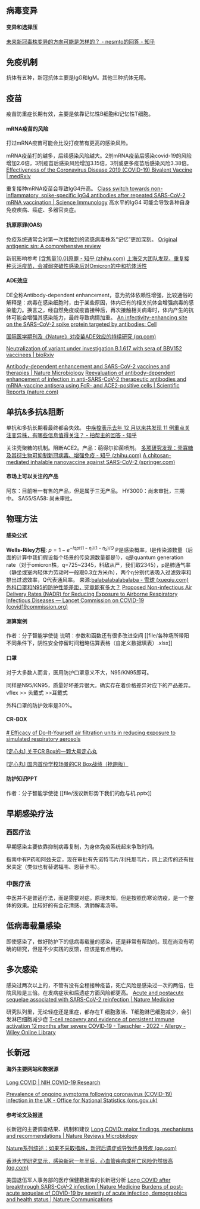 
## 病毒变异

#### 变异和选择压
[未来新冠毒株变异的方向可能是怎样的？ - nesmto的回答 - 知乎](https://www.zhihu.com/question/577118293/answer/2840795212)

## 免疫机制

抗体有五种，新冠抗体主要是IgG和IgM。其他三种抗体无用。

## 疫苗

疫苗防重症长期有效，主要是依靠记忆性B细胞和记忆性T细胞。

#### mRNA疫苗的风险
打过mRNA疫苗可能会比没打疫苗有更高的感染风险。

mRNA疫苗打的越多，后续感染风险越大。2剂mRNA疫苗后感染covid-19的风险增加2.6倍，3剂疫苗后感染风险增加3.15倍，3剂或更多疫苗后感染风险3.38倍。
[Effectiveness of the Coronavirus Disease 2019 (COVID-19) Bivalent Vaccine | medRxiv](https://www.medrxiv.org/content/10.1101/2022.12.17.22283625v1)

重复接种mRNA疫苗会导致IgG4升高。
[Class switch towards non-inflammatory, spike-specific IgG4 antibodies after repeated SARS-CoV-2 mRNA vaccination | Science Immunology](https://www.science.org/doi/10.1126/sciimmunol.ade2798)
高水平的IgG4 可能会导致各种自身免疫疾病、癌症、多器官炎症。

#### 抗原原罪(OAS)
免疫系统通常会对第一次接触到的流感病毒株系“记忆”更加深刻。
[Original antigenic sin: A comprehensive review](https://doi.org/10.1016/j.jaut.2017.04.008)

新冠影响参考
[[含焦量10.0]原罪 - 知乎 (zhihu.com)](https://zhuanlan.zhihu.com/p/465131343)
[上海交大团队发现，重复接种灭活疫苗，会减弱突破性感染后对Omicron的中和抗体活性](https://mp.weixin.qq.com/s/HvkjLMXIEL_I0REobwZoZA)

#### ADE效应
DE全称Antibody-dependent enhancement，意为抗体依赖性增强，比较通俗的解释是：病毒在感染细胞时，由于某些原因，体内已有的相关抗体会增强病毒的感染能力。换言之，经自然免疫或疫苗接种后，再次接触相关病毒时，体内产生的抗体可能会增强其感染能力，最终导致病情加重。
[An infectivity-enhancing site on the SARS-CoV-2 spike protein targeted by antibodies: Cell](https://www.cell.com/cell/fulltext/S0092-8674(21)00662-0?_returnURL=https%3A%2F%2Flinkinghub.elsevier.com%2Fretrieve%2Fpii%2FS0092867421006620%3Fshowall%3Dtrue)

[国际医学期刊及《Nature》对疫苗ADE效应的持续研究 (qq.com)](https://mp.weixin.qq.com/s/WSziVEX_XrR2FdsgvbQGWA)

[Neutralization of variant under investigation B.1.617 with sera of BBV152 vaccinees | bioRxiv](https://www.biorxiv.org/content/10.1101/2021.04.23.441101v1.full)

[Antibody-dependent enhancement and SARS-CoV-2 vaccines and therapies | Nature Microbiology](https://www.nature.com/articles/s41564-020-00789-5)
[Reevaluation of antibody-dependent enhancement of infection in anti-SARS-CoV-2 therapeutic antibodies and mRNA-vaccine antisera using FcR- and ACE2-positive cells | Scientific Reports (nature.com)](https://www.nature.com/articles/s41598-022-19993-w)

## 单抗&多抗&阻断

单抗和多抗长期看最终都会失效。
[中疾控表示去年 12 月以来共发现 11 例重点关注变异株，有哪些信息值得关注？ - 拍帮主的回答 - 知乎](https://www.zhihu.com/question/580493178/answer/2861097344)

关注壳聚糖的机制。阻断ACE2。产品：萌得尔抑菌喷剂。
[多项研究发现：壳寡糖及其衍生物可抑制新冠病毒、增强免疫 - 知乎 (zhihu.com)](https://zhuanlan.zhihu.com/p/598746351?utm_campaign=shareopn&utm_medium=social&utm_oi=48054665216000&utm_psn=1602415483050946560&utm_source=wechat_session)
[A chitosan-mediated inhalable nanovaccine against SARS-CoV-2 (springer.com)](https://link.springer.com/epdf/10.1007/s12274-021-4012-9?sharing_token=gnwO9spySm04BpmQX0h6tPe4RwlQNchNByi7wbcMAY76bNnrb9cAbZBMKeIO5dw0sp3xEfw7hwUE_byG7kI8MBkhAyzBJJeLVtwxL-SkQwRTlC_BSZhQk91NJRVcNtH1uP-k7YU054DOuiLpALlQtFmJR612LOQIg63YgfpgJ70=)

#### 市场上可以关注的产品
阿东：目前唯一有售的产品，但是属于三无产品。
HY3000：尚未审批，三期中。
SA55/SA58: 尚未审批。

## 物理方法

#### 感染公式
**Wells-Riley方程**: $p=1-e^{-Iqpt(1-\eta_I)(1-\eta_S)/Q}$
P是感染概率，I是传染源数量（后面的计算中我们假设每个场景的传染源数量都是1），q是quantum generation rate（对于omicron株，q=725~2345，料敌从严，我们取2345），p是肺通气率（静坐或室内轻体力劳动时一般取0.3立方米/h），两个η分别代表吸入过滤效率和排出过滤效率，Q代表通风率。
来源:[balabalabalabalaba - 雪球 (xueqiu.com)](https://xueqiu.com/u/7949302585)
[外科口罩和N95的防护性能差距，究竟能有多大？](https://mp.weixin.qq.com/s/mHo5exRwBxpVdUS_7B4lWQ)
[Proposed Non-infectious Air Delivery Rates (NADR) for Reducing Exposure to Airborne Respiratory Infectious Diseases — Lancet Commission on COVID-19 (covid19commission.org)](https://covid19commission.org/commpub/lancet-covid-commission-tf-report-nov-2022)

#### 测算案例
作者：分子智能学使徒
说明：参数和函数还有很多改进空间
[[file/各种场所带阳不同条件下，阴性安全停留时间粗略估算表格（自定义数据填表）.xlsx]]

#### 口罩

对于大多数人而言，医用防护口罩意义不大，N95/KN95即可。

同样是N95/KN95，质量好坏差异很大。确实存在着价格差异对应下的产品差异。
vflex >> 头戴式 >>耳戴式

外科口罩的防护效率是30%。

#### CR-BOX
[# Efficacy of Do-It-Yourself air filtration units in reducing exposure to simulated respiratory aerosols](https://doi.org/10.1016/j.buildenv.2022.109920)

[[定心丸] 关于CR Box的一颗大号定心丸](https://mp.weixin.qq.com/s?__biz=MzkxODI3NzY1Mg==&mid=2247498914&idx=1&sn=fe440eacbddec3189de9d20414b2ffe2&chksm=c1b167d9f6c6eecfc47e080cdca41face53fdc8a045a9c5b0af5a644eafc302bf31125f450ec&scene=21#wechat_redirect)

[[定心丸] 国内首份学校场景的CR Box战绩（抢跑版）](https://mp.weixin.qq.com/s/IGBVVPYMTQI4fzMGaWmHdQ)

#### 防护知识PPT

作者：分子智能学使徒
[[file/浅议新形势下我们的危与机.pptx]]

## 早期感染疗法

### 西医疗法

早期感染主要依靠抑制病毒复制，为身体免疫系统起来争取时间。

指南中有P药和阿兹夫定，现在审批有先诺特韦片/利托那韦片，网上流传的还有拉米夫定（类似也有替诺福韦、恩替卡韦）。

### 中医疗法

中医并不是普适疗法，而是需要对症。原理未知，但是按照伤寒论防疫，是一个整体的效果。比较好的有金花清感、清肺解毒汤等。

## 低病毒载量感染

即使感染了，做好防护下的低病毒载量的感染，还是非常有帮助的。现在尚没有明确的研究，但是不少实践的反馈，应该是有点用的。

## 多次感染
感染过两次以上的，不管有没有全程接种疫苗，死亡风险是感染过一次的两倍，住院风险是三倍。在发病症状和后遗症方面风险都更高。
[Acute and postacute sequelae associated with SARS-CoV-2 reinfection | Nature Medicine](https://www.nature.com/articles/s41591-022-02051-3)

研究队列里，无论轻症还是重症，都存在T 细胞激活、T细胞淋巴细胞减少，会引发淋巴细胞减少症
[T‐cell recovery and evidence of persistent immune activation 12 months after severe COVID‐19 - Taeschler - 2022 - Allergy - Wiley Online Library](https://onlinelibrary.wiley.com/doi/10.1111/all.15372)


## 长新冠

#### 海外主要网站和数据源
[Long COVID | NIH COVID-19 Research](https://covid19.nih.gov/covid-19-topics/long-covid)

[Prevalence of ongoing symptoms following coronavirus (COVID-19) infection in the UK - Office for National Statistics (ons.gov.uk)](https://www.ons.gov.uk/peoplepopulationandcommunity/healthandsocialcare/conditionsanddiseases/bulletins/prevalenceofongoingsymptomsfollowingcoronaviruscovid19infectionintheuk/5january2023)

#### 参考论文及报道
长新冠的主要调查结果、机制和建议
[Long COVID: major findings, mechanisms and recommendations | Nature Reviews Microbiology](https://www.nature.com/articles/s41579-022-00846-2)

[Nature系列综述：如果不采取措施，新冠后遗症或导致终身残疾 (qq.com)](https://mp.weixin.qq.com/s/UCsvEKDxbFKeF6cK1Tb71w)

[香港大学研究显示，感染新冠一年半后，心血管疾病或死亡风险仍然很高 (qq.com)](https://mp.weixin.qq.com/s/CojPCAjRrlXvl39Vm-c95w)

美国退伍军人事务部的医疗保健数据库的长新冠分析
[Long COVID after breakthrough SARS-CoV-2 infection | Nature Medicine](https://www.nature.com/articles/s41591-022-01840-0)
[Burdens of post-acute sequelae of COVID-19 by severity of acute infection, demographics and health status | Nature Communications](https://www.nature.com/articles/s41467-021-26513-3)